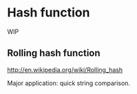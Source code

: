 # Hash function

WIP

## Rolling hash function

<http://en.wikipedia.org/wiki/Rolling_hash>

Major application: quick string comparison.
